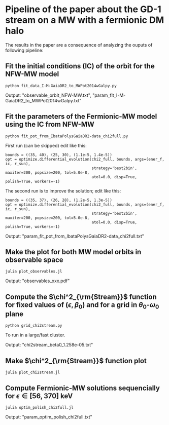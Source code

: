 # Pipeline of the paper about the GD-1 stream on a MW with a fermionic DM halo

The results in the paper are a consequence of analyzing the ouputs of following pipeline:

## Fit the initial conditions (IC) of the orbit for the NFW-MW model
```
python fit_data_I-M-GaiaDR2_to_MWPot2014wGalpy.py
```

Output: "observable_orbit_NFW-MW.txt", "param_fit_I-M-GaiaDR2_to_MWPot2014wGalpy.txt"

## Fit the parameters of the Fermionic-MW model using the IC from NFW-MW
```
python fit_pot_from_IbataPolysGaiaDR2-data_chi2full.py
```

First run (can be skipped) edit like this:
```
bounds = ((35, 40), (25, 30), (1.1e-5, 1.4e-5))
opt = optimize.differential_evolution(chi2_full, bounds, args=(ener_f, ic, r_sun),
                                      strategy='best2bin', maxiter=200, popsize=200, tol=5.0e-8,
                                      atol=0.0, disp=True, polish=True, workers=-1)
```
The second run is to improve the solution; edit like this:
```
bounds = ((35, 37), (26, 28), (1.2e-5, 1.3e-5))
opt = optimize.differential_evolution(chi2_full, bounds, args=(ener_f, ic, r_sun),
                                      strategy='best2bin', maxiter=200, popsize=200, tol=5.0e-8,
                                      atol=0.0, disp=True, polish=True, workers=-1)
```

Output: "param_fit_pot_from_IbataPolysGaiaDR2-data_chi2full.txt"

## Make the plot for both MW model orbits in observable space

```
julia plot_observables.jl
```
Output: "observables_xxx.pdf"

## Compute the $\chi^2_{\rm{Stream}}$ function for fixed values of $(\epsilon, \beta_0)$ and for a grid in $\theta_0$-$\omega_0$ plane
```
python grid_chi2stream.py
```

To run in a large/fast cluster.

Output: "chi2stream_beta0_1.258e-05.txt"

## Make $\chi^2_{\rm{Stream}}$ function plot

```
julia plot_chi2stream.jl
```

## Compute Fermionic-MW solutions sequencially for $\epsilon\in [56,370]$ keV

```
julia optim_polish_chi2full.jl
```

Output: "param_optim_polish_chi2full.txt"
